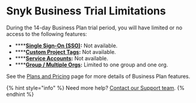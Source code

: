 # Snyk Business Trial Limitations

During the 14-day Business Plan trial period, you will have limited or no access to the following features:&#x20;

* ****[**Single Sign-On (SSO)**](../features/user-and-group-management/setting-up-sso-for-authentication/)**:** Not available.
* ****[**Custom Project Tags**](introduction-to-snyk-projects/view-project-information/project-tags.md)**:** Not available.
* ****[**Service Accounts**](../integrations/managing-integrations/service-accounts.md)**:** Not available.
* ****[**Group / Multiple Orgs**](../features/user-and-group-management/managing-groups-and-organizations/)**:** Limited to one group and one org.

See the [Plans and Pricing](https://snyk.io/plans/) page for more details of Business Plan features.

{% hint style="info" %}
Need more help? [Contact our Support team](https://support.snyk.io/hc/en-us/requests/new).
{% endhint %}
